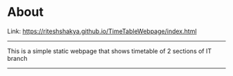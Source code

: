 # About
Link: https://riteshshakya.github.io/TimeTableWebpage/index.html
**************************************
This is a simple static webpage that shows timetable of 2 sections of IT branch
**************************************

